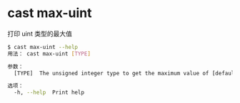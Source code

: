 # cast max-uint

打印 uint 类型的最大值

```bash
$ cast max-uint --help
用法： cast max-uint [TYPE]

参数：
  [TYPE]  The unsigned integer type to get the maximum value of [default: uint256]

选项：
  -h, --help  Print help
```
